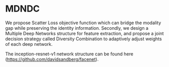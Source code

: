 # MDNDC
We propose Scatter Loss objective function which can bridge the modality gap while preserving the identity information. Secondly, we design a Multiple Deep Networks structure for feature extraction, and propose a joint decision strategy called Diversity Combination to adaptively adjust weights of each deep network.

The inception-resnet-v1 network structure can be found here (https://github.com/davidsandberg/facenet). 


